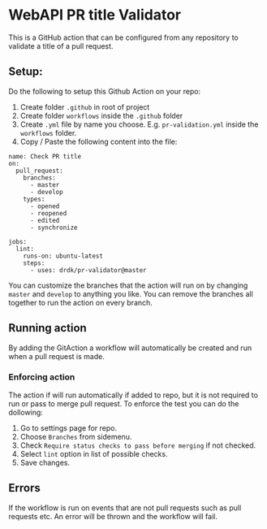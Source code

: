 # WebAPI PR title Validator

This is a GitHub action that can be configured from any repository to validate a title of a pull request.

## Setup:

Do the following to setup this Github Action on your repo:

1. Create folder `.github` in root of project
2. Create folder `workflows` inside the `.github` folder
3. Create `.yml` file by name you choose. E.g. `pr-validation.yml` inside the `workflows` folder.
4. Copy / Paste the following content into the file:
```
name: Check PR title
on:
  pull_request:
    branches:
      - master
      - develop
    types:
      - opened
      - reopened
      - edited
      - synchronize

jobs:
  lint:
    runs-on: ubuntu-latest
    steps:
      - uses: drdk/pr-validator@master
```

You can customize the branches that the action will run on by changing `master` and `develop` to anything you like. You can remove the branches all together to run the action on every branch.

## Running action

By adding the GitAction a workflow will automatically be created and run when a pull request is made.

### Enforcing action

The action if will run automatically if added to repo, but it is not required to run or pass to merge pull request. To enforce the test you can do the dollowing:

1. Go to settings page for repo.
2. Choose `Branches` from sidemenu.
3. Check `Require status checks to pass before merging` if not checked.
4. Select `lint` option in list of possible checks.
5. Save changes.

## Errors

If the workflow is run on events that are not pull requests such as pull requests etc. An error will be thrown and the workflow will fail.
